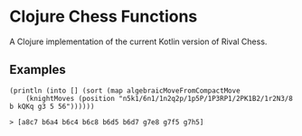 # Clojure Chess Functions

A Clojure implementation of the current Kotlin version of Rival Chess.

## Examples

    (println (into [] (sort (map algebraicMoveFromCompactMove 
        (knightMoves (position "n5k1/6n1/1n2q2p/1p5P/1P3RP1/2PK1B2/1r2N3/8 b kQKq g3 5 56"))))))

    > [a8c7 b6a4 b6c4 b6c8 b6d5 b6d7 g7e8 g7f5 g7h5]

